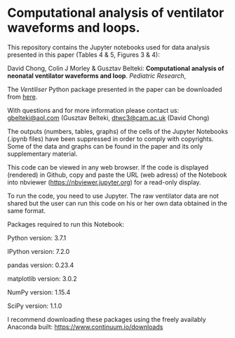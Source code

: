 # Computational analysis of ventilator waveforms and loops.

This repository contains the Jupyter notebooks used for data analysis presented in this paper (Tables 4 & 5, Figures 3 & 4): 

David Chong, Colin J Morley & Gusztav Belteki: __Computational analysis of neonatal ventilator waveforms and loop__. _Pediatric Research_, 

The _Ventiliser_ Python package presented in the paper can be downloaded from [here](https://github.com/barrinalo/Ventiliser).

With questions and for more information please contact us: gbelteki@aol.com (Gusztav Belteki, dtwc3@cam.ac.uk (David Chong)

The outputs (numbers, tables, graphs) of the cells of the Jupyter Notebooks (.ipynb files) have been suppressed in order to comply with copyrights. Some of the data and graphs can be found in the paper and its only supplementary material.

This code can be viewed in any web browser. If the code is displayed (rendered) in Github, copy and paste the URL (web adress) of the Notebook into nbviewer (https://nbviewer.jupyter.org) for a read-only display.

To run the code, you need to use Jupyter. The raw ventilator data are not shared but the user can run this code on his or her own data obtained in the same format.

Packages required to run this Notebook:

Python version: 3.7.1

IPython version: 7.2.0

pandas version: 0.23.4

matplotlib version: 3.0.2

NumPy version: 1.15.4

SciPy version: 1.1.0

I recommend downloading these packages using the freely availably Anaconda built: https://www.continuum.io/downloads
